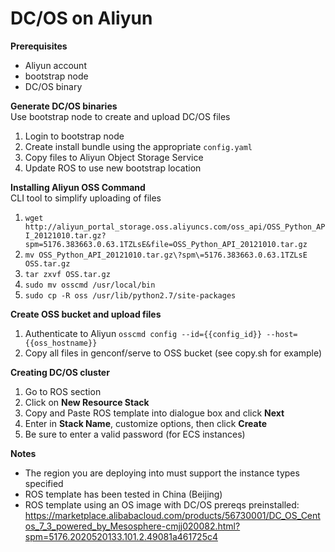 # DC/OS on Aliyun

**Prerequisites**
- Aliyun account
- bootstrap node
- DC/OS binary

**Generate DC/OS binaries**  
Use bootstrap node to create and upload DC/OS files  

1. Login to bootstrap node
2. Create install bundle using the appropriate `config.yaml`
3. Copy files to Aliyun Object Storage Service
4. Update ROS to use new bootstrap location

**Installing Aliyun OSS Command**  
CLI tool to simplify uploading of files

1. `wget http://aliyun_portal_storage.oss.aliyuncs.com/oss_api/OSS_Python_API_20121010.tar.gz?spm=5176.383663.0.63.1TZLsE&file=OSS_Python_API_20121010.tar.gz`
2. `mv OSS_Python_API_20121010.tar.gz\?spm\=5176.383663.0.63.1TZLsE OSS.tar.gz`
3. `tar zxvf OSS.tar.gz`
4. `sudo mv osscmd /usr/local/bin`
5. `sudo cp -R oss /usr/lib/python2.7/site-packages`

**Create OSS bucket and upload files**  

1. Authenticate to Aliyun `osscmd config --id={{config_id}} --host={{oss_hostname}}`
2. Copy all files in genconf/serve to OSS bucket (see copy.sh for example)

**Creating DC/OS cluster**  

1. Go to ROS section
2. Click on __New Resource Stack__
3. Copy and Paste ROS template into dialogue box and click __Next__
4. Enter in __Stack Name__, customize options, then click __Create__
5. Be sure to enter a valid password (for ECS instances)

**Notes**
- The region you are deploying into must support the instance types specified
- ROS template has been tested in China (Beijing)
- ROS template using an OS image with DC/OS prereqs preinstalled: https://marketplace.alibabacloud.com/products/56730001/DC_OS_Centos_7_3_powered_by_Mesosphere-cmjj020082.html?spm=5176.2020520133.101.2.49081a461725c4


